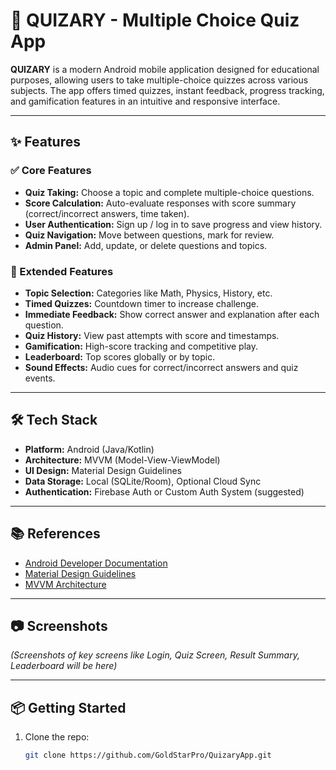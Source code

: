 
# 📱 QUIZARY - Multiple Choice Quiz App

**QUIZARY** is a modern Android mobile application designed for educational purposes, allowing users to take multiple-choice quizzes across various subjects. The app offers timed quizzes, instant feedback, progress tracking, and gamification features in an intuitive and responsive interface.

---

## ✨ Features

### ✅ Core Features
- **Quiz Taking:** Choose a topic and complete multiple-choice questions.
- **Score Calculation:** Auto-evaluate responses with score summary (correct/incorrect answers, time taken).
- **User Authentication:** Sign up / log in to save progress and view history.
- **Quiz Navigation:** Move between questions, mark for review.
- **Admin Panel:** Add, update, or delete questions and topics.

### 🚀 Extended Features
- **Topic Selection:** Categories like Math, Physics, History, etc.
- **Timed Quizzes:** Countdown timer to increase challenge.
- **Immediate Feedback:** Show correct answer and explanation after each question.
- **Quiz History:** View past attempts with score and timestamps.
- **Gamification:** High-score tracking and competitive play.
- **Leaderboard:** Top scores globally or by topic.
- **Sound Effects:** Audio cues for correct/incorrect answers and quiz events.

---

## 🛠️ Tech Stack

- **Platform:** Android (Java/Kotlin)
- **Architecture:** MVVM (Model-View-ViewModel)
- **UI Design:** Material Design Guidelines
- **Data Storage:** Local (SQLite/Room), Optional Cloud Sync
- **Authentication:** Firebase Auth or Custom Auth System (suggested)

---

## 📚 References

- [Android Developer Documentation](https://developer.android.com/)
- [Material Design Guidelines](https://material.io/design)
- [MVVM Architecture](https://developer.android.com/topic/architecture)

---

## 📷 Screenshots

*(Screenshots of key screens like Login, Quiz Screen, Result Summary, Leaderboard will be here)*

---

## 📦 Getting Started

1. Clone the repo:
   ```bash
   git clone https://github.com/GoldStarPro/QuizaryApp.git

